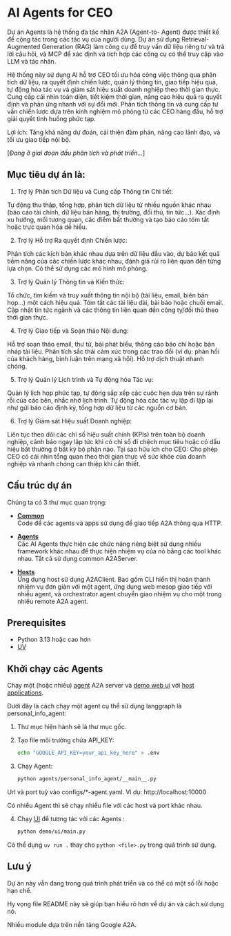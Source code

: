 # AI Agents for CEO

Dự án Agents là hệ thống đa tác nhân A2A (Agent-to- Agent) được thiết kế để cộng tác trong các tác vụ của người dùng. Dự án sử dụng Retrieval- Augmented Generation (RAG) làm công cụ để truy vấn dữ liệu riêng tư và trả lời câu hỏi, và MCP để xác định và tích hợp các công cụ có thể truy cập vào LLM và tác nhân.

Hệ thống này sử dụng AI hỗ trợ CEO tối ưu hóa công việc thông qua phân tích dữ liệu, ra quyết định chiến lược, quản lý thông tin, giao tiếp hiệu quả, tự động hóa tác vụ và giám sát hiệu suất doanh nghiệp theo thời gian thực. Cung cấp cái nhìn toàn diện, tiết kiệm thời gian, nâng cao hiệu quả ra quyết định và phản ứng nhanh với sự đổi mới. Phân tích thông tin và cung cấp tư vấn chiến lược dựa trên kinh nghiệm mô phỏng từ các CEO hàng đầu, hỗ trợ giải quyết tình huống phức tạp.

Lợi ích: Tăng khả năng dự đoán, cải thiện đàm phán, nâng cao lãnh đạo, và tối ưu giao tiếp nội bộ.

[*Đang ở giai đoạn đầu phân tích và phát triển...*]

## Mục tiêu dự án là:
1. Trợ lý Phân tích Dữ liệu và Cung cấp Thông tin Chi tiết:

Tự động thu thập, tổng hợp, phân tích dữ liệu từ nhiều nguồn khác nhau (báo cáo tài chính, dữ liệu bán hàng, thị trường, đối thủ, tin tức...). Xác định xu hướng, mối tương quan, các điểm bất thường và tạo báo cáo tóm tắt hoặc trực quan hóa dễ hiểu.

2. Trợ lý Hỗ trợ Ra quyết định Chiến lược:

Phân tích các kịch bản khác nhau dựa trên dữ liệu đầu vào, dự báo kết quả tiềm năng của các chiến lược khác nhau, đánh giá rủi ro liên quan đến từng lựa chọn. Có thể sử dụng các mô hình mô phỏng.

3. Trợ lý Quản lý Thông tin và Kiến thức:

Tổ chức, tìm kiếm và truy xuất thông tin nội bộ (tài liệu, email, biên bản họp...) một cách hiệu quả. Tóm tắt các tài liệu dài, bài báo hoặc chuỗi email. Cập nhật tin tức ngành và các thông tin liên quan đến công ty/đối thủ theo thời gian thực.

4. Trợ lý Giao tiếp và Soạn thảo Nội dung:

Hỗ trợ soạn thảo email, thư từ, bài phát biểu, thông cáo báo chí hoặc bản nháp tài liệu. Phân tích sắc thái cảm xúc trong các trao đổi (ví dụ: phản hồi của khách hàng, bình luận trên mạng xã hội). Hỗ trợ dịch thuật nhanh chóng.

5. Trợ lý Quản lý Lịch trình và Tự động hóa Tác vụ:

Quản lý lịch họp phức tạp, tự động sắp xếp các cuộc hẹn dựa trên sự rảnh rỗi của các bên, nhắc nhở lịch trình. Tự động hóa các tác vụ lặp đi lặp lại như gửi báo cáo định kỳ, tổng hợp dữ liệu từ các nguồn cơ bản.

6. Trợ lý Giám sát Hiệu suất Doanh nghiệp:

Liên tục theo dõi các chỉ số hiệu suất chính (KPIs) trên toàn bộ doanh nghiệp, cảnh báo ngay lập tức khi có chỉ số đi chệch mục tiêu hoặc có dấu hiệu bất thường ở bất kỳ bộ phận nào.
Tại sao hữu ích cho CEO: Cho phép CEO có cái nhìn tổng quan theo thời gian thực về sức khỏe của doanh nghiệp và nhanh chóng can thiệp khi cần thiết.

## Cấu trúc dự án
Chúng ta có 3 thư mục quan trọng:

* [**Common**](/common)  
Code để các agents và apps sử dụng để giao tiếp A2A thông qua HTTP.

* [**Agents**](/agents/README.md)  
Các AI Agents thực hiện các chức năng riêng biệt sử dụng nhiều framework khác nhau để thực hiện nhiệm vụ của nó bằng các tool khác nhau. Tất cả sử dụng common A2AServer.

* [**Hosts**](/hosts/README.md)  
Ứng dụng host sử dụng A2AClient. Bao gồm CLI hiển thị hoàn thành nhiệm vụ đơn giản với một agent, ứng dụng web mesop giao tiếp với nhiều agent, và orchestrator agent chuyển giao nhiệm vụ cho một trong nhiều remote A2A agent.

## Prerequisites

- Python 3.13 hoặc cao hơn
- [UV](https://docs.astral.sh/uv/)

## Khởi chạy các Agents

Chạy một (hoặc nhiều) [agent](/agents/README.md) A2A server và [demo web ui](/demo/README.md) với [host applications](/hosts/README.md). 

Dưới đây là cách chạy một agent cụ thể sử dụng langgraph là personal_info_agent:

1. Thư mục hiện hành sẽ là thư mục gốc.

2. Tạo file môi trường chứa API_KEY:

   ```bash
   echo "GOOGLE_API_KEY=your_api_key_here" > .env
   ```

3. Chạy Agent:

   ```bash
   python agents/personal_info_agent/__main__.py
   ```

  Url và port tuỳ vào configs/*-agent.yaml. Ví dụ: http://localhost:10000

  Có nhiều Agent thì sẽ chạy nhiều file với các host và port khác nhau.

4. Chạy [UI](/demo/README.md) để tương tác với các Agents :

   ```bash
   python demo/ui/main.py
   ```

Có thể dụng `uv run .` thay cho `python <file>.py` trong quá trình sử dụng.


## Lưu ý

Dự án này vẫn đang trong quá trình phát triển và có thể có một số lỗi hoặc hạn chế.

Hy vọng file README này sẽ giúp bạn hiểu rõ hơn về dự án và cách sử dụng nó.

Nhiều module dựa trên nển tảng Google A2A.